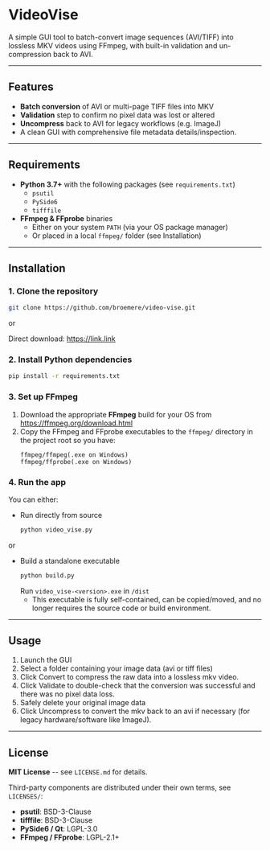 # VideoVise

A simple GUI tool to batch-convert image sequences (AVI/TIFF) into lossless MKV videos using FFmpeg, with built-in validation and un-compression back to AVI.

---

## Features

- **Batch conversion** of AVI or multi-page TIFF files into MKV  
- **Validation** step to confirm no pixel data was lost or altered  
- **Uncompress** back to AVI for legacy workflows (e.g. ImageJ)  
- A clean GUI with comprehensive file metadata details/inspection.

---

## Requirements

- **Python 3.7+** with the following packages (see `requirements.txt`)  
  - `psutil`  
  - `PySide6`  
  - `tifffile`  
- **FFmpeg & FFprobe** binaries  
  - Either on your system `PATH` (via your OS package manager)  
  - Or placed in a local `ffmpeg/` folder (see Installation)  

---

## Installation

### 1. Clone the repository

```bash
git clone https://github.com/broemere/video-vise.git
```
or

Direct download: https://link.link


### 2. Install Python dependencies

```bash
pip install -r requirements.txt
```
   
### 3. **Set up FFmpeg**

1. Download the appropriate **FFmpeg** build for your OS from 
https://ffmpeg.org/download.html
2. Copy the FFmpeg and FFprobe executables to the ```ffmpeg/``` directory in the project root so you have:
    ```
    ffmpeg/ffmpeg(.exe on Windows)
    ffmpeg/ffprobe(.exe on Windows)
    ```

### 4. Run the app
You can either:

* Run directly from source
    ```bash
    python video_vise.py
    ```
  
or

* Build a standalone executable
    ```bash
    python build.py
    ```
    Run ```video_vise-<version>.exe``` in ```/dist```
    * This executable is fully self-contained, can be copied/moved, and no longer requires the source code or build environment.

---

## Usage
1. Launch the GUI
2. Select a folder containing your image data (avi or tiff files)
3. Click Convert to compress the raw data into a lossless mkv video.
4. Click Validate to double-check that the conversion was successful and there was no pixel data loss.
5. Safely delete your original image data
6. Click Uncompress to convert the mkv back to an avi if necessary (for legacy hardware/software like ImageJ).

---

## License

**MIT License** -- see ```LICENSE.md``` for details.

Third-party components are distributed under their own terms, see ```LICENSES/```:

* **psutil**: BSD-3-Clause 
* **tifffile**: BSD-3-Clause 
* **PySide6 / Qt**: LGPL-3.0
* **FFmpeg / FFprobe**: LGPL-2.1+
